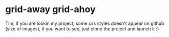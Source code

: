 # grid-away grid-ahoy

Tim, if you are lookin my project, some css styles doesn't appear on github (size of images), if you want to see, just clone the project and launch it :)
